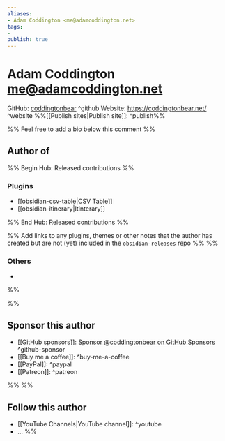 ```yaml
---
aliases:
- Adam Coddington <me@adamcoddington.net>
tags: 
- 
publish: true
---
```


# Adam Coddington <me@adamcoddington.net>

GitHub: [coddingtonbear](https://github.com/coddingtonbear/) ^github
Website: <https://coddingtonbear.net/> ^website
%%[[Publish sites|Publish site]]: ^publish%%

%% Feel free to add a bio below this comment %%


## Author of

%% Begin Hub: Released contributions %%
### Plugins
- [[obsidian-csv-table|CSV Table]]
- [[obsidian-itinerary|Itinterary]]

%% End Hub: Released contributions %%

%% Add links to any plugins, themes or other notes that the author has created but are not (yet) included in the `obsidian-releases` repo %%
%%
### Others 

- 
%%

%%
## Sponsor this author

- [[GitHub sponsors]]: [Sponsor @coddingtonbear on GitHub Sponsors](https://github.com/sponsors/coddingtonbear) ^github-sponsor
- [[Buy me a coffee]]: ^buy-me-a-coffee
- [[PayPal]]: ^paypal
- [[Patreon]]: ^patreon

%%
%%
## Follow this author

- [[YouTube Channels|YouTube channel]]: ^youtube
- ...
%%